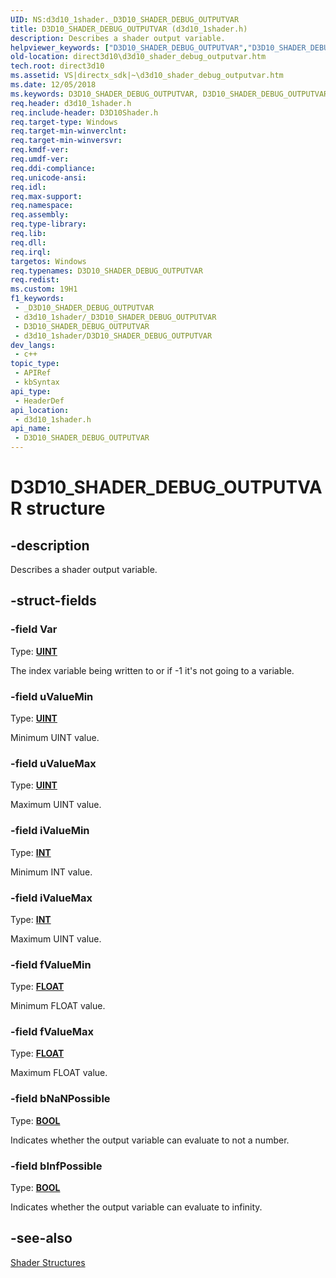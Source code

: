 ```yaml
---
UID: NS:d3d10_1shader._D3D10_SHADER_DEBUG_OUTPUTVAR
title: D3D10_SHADER_DEBUG_OUTPUTVAR (d3d10_1shader.h)
description: Describes a shader output variable.
helpviewer_keywords: ["D3D10_SHADER_DEBUG_OUTPUTVAR","D3D10_SHADER_DEBUG_OUTPUTVAR structure [Direct3D 10]","a188f87a-61c2-dda1-1e50-d2cbcbeb680f","d3d10_1shader/D3D10_SHADER_DEBUG_OUTPUTVAR","direct3d10.d3d10_shader_debug_outputvar"]
old-location: direct3d10\d3d10_shader_debug_outputvar.htm
tech.root: direct3d10
ms.assetid: VS|directx_sdk|~\d3d10_shader_debug_outputvar.htm
ms.date: 12/05/2018
ms.keywords: D3D10_SHADER_DEBUG_OUTPUTVAR, D3D10_SHADER_DEBUG_OUTPUTVAR structure [Direct3D 10], a188f87a-61c2-dda1-1e50-d2cbcbeb680f, d3d10_1shader/D3D10_SHADER_DEBUG_OUTPUTVAR, direct3d10.d3d10_shader_debug_outputvar
req.header: d3d10_1shader.h
req.include-header: D3D10Shader.h
req.target-type: Windows
req.target-min-winverclnt: 
req.target-min-winversvr: 
req.kmdf-ver: 
req.umdf-ver: 
req.ddi-compliance: 
req.unicode-ansi: 
req.idl: 
req.max-support: 
req.namespace: 
req.assembly: 
req.type-library: 
req.lib: 
req.dll: 
req.irql: 
targetos: Windows
req.typenames: D3D10_SHADER_DEBUG_OUTPUTVAR
req.redist: 
ms.custom: 19H1
f1_keywords:
 - _D3D10_SHADER_DEBUG_OUTPUTVAR
 - d3d10_1shader/_D3D10_SHADER_DEBUG_OUTPUTVAR
 - D3D10_SHADER_DEBUG_OUTPUTVAR
 - d3d10_1shader/D3D10_SHADER_DEBUG_OUTPUTVAR
dev_langs:
 - c++
topic_type:
 - APIRef
 - kbSyntax
api_type:
 - HeaderDef
api_location:
 - d3d10_1shader.h
api_name:
 - D3D10_SHADER_DEBUG_OUTPUTVAR
---
```


# D3D10_SHADER_DEBUG_OUTPUTVAR structure


## -description

Describes a shader output variable.

## -struct-fields

### -field Var

Type: <b><a href="https://docs.microsoft.com/windows/desktop/WinProg/windows-data-types">UINT</a></b>

The index variable being written to or if -1 it's not going to a variable.

### -field uValueMin

Type: <b><a href="https://docs.microsoft.com/windows/desktop/WinProg/windows-data-types">UINT</a></b>

Minimum UINT value.

### -field uValueMax

Type: <b><a href="https://docs.microsoft.com/windows/desktop/WinProg/windows-data-types">UINT</a></b>

Maximum UINT value.

### -field iValueMin

Type: <b><a href="https://docs.microsoft.com/windows/desktop/WinProg/windows-data-types">INT</a></b>

Minimum INT value.

### -field iValueMax

Type: <b><a href="https://docs.microsoft.com/windows/desktop/WinProg/windows-data-types">INT</a></b>

Maximum UINT value.

### -field fValueMin

Type: <b><a href="https://docs.microsoft.com/windows/desktop/WinProg/windows-data-types">FLOAT</a></b>

Minimum FLOAT value.

### -field fValueMax

Type: <b><a href="https://docs.microsoft.com/windows/desktop/WinProg/windows-data-types">FLOAT</a></b>

Maximum FLOAT value.

### -field bNaNPossible

Type: <b><a href="https://docs.microsoft.com/windows/desktop/WinProg/windows-data-types">BOOL</a></b>

Indicates whether the output variable can evaluate to not a number.

### -field bInfPossible

Type: <b><a href="https://docs.microsoft.com/windows/desktop/WinProg/windows-data-types">BOOL</a></b>

Indicates whether the output variable can evaluate to infinity.

## -see-also

<a href="https://docs.microsoft.com/windows/desktop/direct3d10/d3d10-graphics-reference-d3d10-shader-structures">Shader Structures</a>

